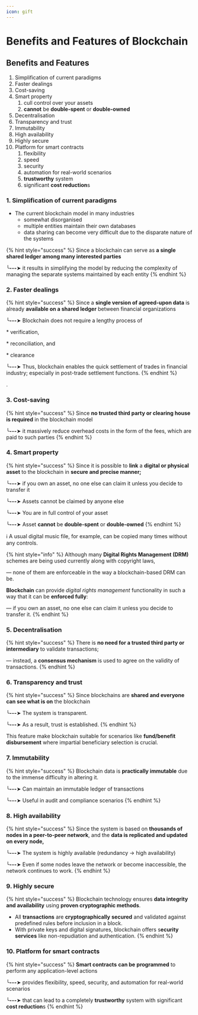 ```yaml
---
icon: gift
---
```


# Benefits and Features of Blockchain

## Benefits and Features

1. Simplification of current paradigms
2. Faster dealings
3. Cost-saving
4. Smart property
   1. cull control over your assets
   2. **cannot** be **double-spent** or **double-owned**
5. Decentralisation
6. Transparency and trust
7. Immutability
8. High availability
9. Highly secure
10. Platform for smart contracts
    1. flexibility
    2. speed
    3. security&#x20;
    4. automation for real-world scenarios &#x20;
    5. **trustworthy** system &#x20;
    6. significant **cost reduction**s

### 1. Simplification of current paradigms&#x20;

* The current blockchain model in many industries
  * somewhat disorganised
  * multiple entities maintain their own databases &#x20;
  * data sharing can become very difficult due to the disparate nature of the systems

{% hint style="success" %}
Since a blockchain can serve as **a single shared ledger among many interested parties**

╰**---**➤ it results in simplifying the model by reducing the complexity of managing the separate systems maintained by each entity
{% endhint %}



### 2. Faster dealings

{% hint style="success" %}
Since a **single version of agreed-upon data** is already **available on a shared ledger** between financial organizations

╰**---**➤ Blockchain does not require a lengthy process of&#x20;

&#x20;                       \* verification,&#x20;

&#x20;                       \* reconciliation, and&#x20;

&#x20;                       \* clearance

╰**---**➤ Thus, blockchain enables the quick settlement of trades in financial industry; especially in post-trade settlement functions.
{% endhint %}

.&#x20;

### 3. Cost-saving

{% hint style="success" %}
Since **no trusted third party or clearing house is required** in the blockchain model

╰**---**➤ it massively reduce overhead costs in the form of the fees, which are paid to such parties
{% endhint %}



### 4. Smart property

{% hint style="success" %}
Since it is possible to **link** a **digital or physical asset** to the blockchain in **secure and precise manner;**&#x20;

╰**---**➤ if you own an asset, no one else can claim it unless you decide to transfer it

╰**---**➤ Assets cannot be claimed by anyone else

╰**---**➤ You are in full control of your asset

╰**---**➤ Asset **cannot** be **double-spent** or **double-owned**
{% endhint %}

ℹ️ A usual digital music file, for example, can be copied many times without any controls.



{% hint style="info" %}
Although many **Digital Rights Management (DRM)** schemes are being used currently along with copyright laws,&#x20;

— none of them are enforceable in the way a blockchain-based DRM can be.&#x20;



**Blockchain** can provide _digital rights management_ functionality in such a way that it can be **enforced fully**:&#x20;

— if you own an asset, no one else can claim it unless you decide to transfer it.&#x20;
{% endhint %}



### 5. Decentralisation

{% hint style="success" %}
There is **no need for a trusted third party or intermediary** to validate transactions;&#x20;

— instead, a **consensus mechanism** is used to agree on the validity of transactions.&#x20;
{% endhint %}



### 6. Transparency and trust

{% hint style="success" %}
Since blockchains are **shared and everyone can see what is on** the blockchain

╰**---**➤ The system is transparent.&#x20;

╰**---**➤ As a result, trust is established.
{% endhint %}

This feature make blockchain suitable for scenarios like **fund/benefit disbursement** where impartial beneficiary selection is crucial.



### 7. Immutability

{% hint style="success" %}
Blockchain data is **practically immutable** due to the immense difficulty in altering it.

╰**---**➤ Can maintain an immutable ledger of transactions

╰**---**➤ Useful in audit and compliance scenarios
{% endhint %}



### 8. High availability

{% hint style="success" %}
Since the system is based on **thousands of nodes in a peer-to-peer network**, and the **data is replicated and updated on every node,**&#x20;

╰**---**➤ The system is highly available (redundancy -> high availability)

╰**---**➤ Even if some nodes leave the network or become inaccessible, the network continues to work.
{% endhint %}



### 9. Highly secure

{% hint style="success" %}
Blockchain technology ensures **data integrity and availability** using **proven cryptographic methods**.&#x20;

* All **transactions** are **cryptographically** **secured** and validated against predefined rules before inclusion in a block.&#x20;
* With private keys and digital signatures, blockchain offers s**ecurity services** like non-repudiation and authentication.
{% endhint %}



### 10. Platform for smart contracts

{% hint style="success" %}
**Smart contracts** **can be** **programmed** to perform any application-level actions&#x20;

╰**---**➤  provides flexibility, speed, security, and automation for real-world scenarios&#x20;

╰**---**➤  that can lead to a completely **trustworthy** system with significant **cost reduction**s
{% endhint %}



